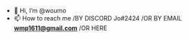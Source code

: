 - 👋 Hi, I’m @woumo
- 📫 How to reach me /BY DISCORD Jo#2424 /OR BY EMAIL **wmp1611@gmail.com** /OR HERE



